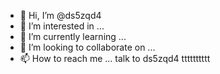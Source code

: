- 👋 Hi, I’m @ds5zqd4
- 👀 I’m interested in ...
- 🌱 I’m currently learning ...
- 💞️ I’m looking to collaborate on ...
- 📫 How to reach me ...
talk to ds5zqd4 tttttttttt
<!---
ds5zqd4/ds5zqd4 is a ✨ special ✨ repository because its `README.md` (this file) appears on your GitHub profile.
You can click the Preview link to take a look at your changes.
--->
